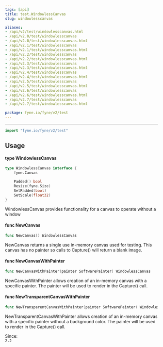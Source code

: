 ```yaml
---
tags: [api]
title: test.WindowlessCanvas
slug: windowlesscanvas

aliases:
- /api/v2/test/windowlesscanvas.html
- /api/v2.0/test/windowlesscanvas
- /api/v2.0/test/windowlesscanvas.html
- /api/v2.1/test/windowlesscanvas
- /api/v2.1/test/windowlesscanvas.html
- /api/v2.2/test/windowlesscanvas
- /api/v2.2/test/windowlesscanvas.html
- /api/v2.3/test/windowlesscanvas
- /api/v2.3/test/windowlesscanvas.html
- /api/v2.4/test/windowlesscanvas
- /api/v2.4/test/windowlesscanvas.html
- /api/v2.5/test/windowlesscanvas
- /api/v2.5/test/windowlesscanvas.html
- /api/v2.6/test/windowlesscanvas
- /api/v2.6/test/windowlesscanvas.html
- /api/v2.7/test/windowlesscanvas
- /api/v2.7/test/windowlesscanvas.html

package: fyne.io/fyne/v2/test
---
```



---
```go
import "fyne.io/fyne/v2/test"
```

## Usage

#### type WindowlessCanvas

```go
type WindowlessCanvas interface {
	fyne.Canvas

	Padded() bool
	Resize(fyne.Size)
	SetPadded(bool)
	SetScale(float32)
}
```

WindowlessCanvas provides functionality for a canvas to operate without a window

#### func  NewCanvas

```go
func NewCanvas() WindowlessCanvas
```
NewCanvas returns a single use in-memory canvas used for testing. This canvas has no painter so calls to Capture() will return a blank image.

#### func  NewCanvasWithPainter

```go
func NewCanvasWithPainter(painter SoftwarePainter) WindowlessCanvas
```
NewCanvasWithPainter allows creation of an in-memory canvas with a specific painter. The painter will be used to render in the Capture() call.

#### func  NewTransparentCanvasWithPainter

```go
func NewTransparentCanvasWithPainter(painter SoftwarePainter) WindowlessCanvas
```
NewTransparentCanvasWithPainter allows creation of an in-memory canvas with a specific painter without a background color. The painter will be used to render in the Capture() call.


<div class="since">Since: <code>
2.2</code></div>
